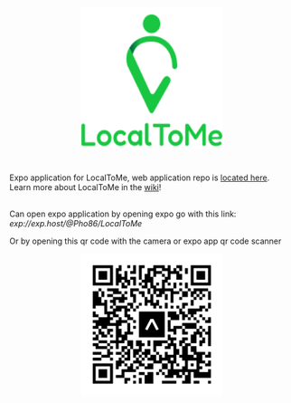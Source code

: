 <div align="center">
<img width="250" height="250" alt="local to me logo" src="/assets/block_logo.png"/>
</div>

#
Expo application for LocalToMe, web application repo is [located here](https://github.com/phoenixlai833/LocalToMe).
<br/>
Learn more about LocalToMe in the [wiki](https://github.com/phoenixlai833/LocalToMe/wiki)!
##
Can open expo application by opening expo go with this link: 
_exp://exp.host/@Pho86/LocalToMe_ 
<p>Or by opening this qr code with the camera or expo app qr code scanner</p>
<div align="center">
<img width="250" height="250" alt="expo qr code" src="/assets/expo_qr_code.png"/>
</div>
